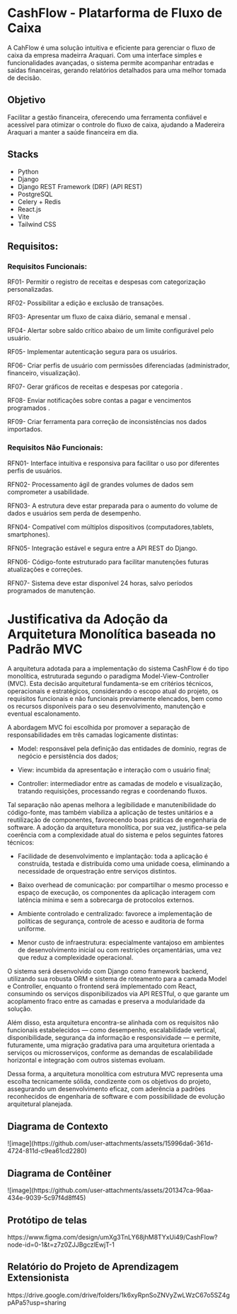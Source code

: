 <h1>CashFlow - Platarforma de Fluxo  de Caixa</h1>

<p>A CahFlow é uma solução intuitiva e eficiente para gerenciar o fluxo de caixa da empresa madeirra Araquari. Com uma interface simples e funcionalidades avançadas, o sistema permite acompanhar entradas e saídas financeiras, gerando relatórios detalhados para uma melhor tomada de decisão.</p>

<h2>Objetivo</h2>
<p>Facilitar a gestão financeira, oferecendo uma ferramenta confiável e acessível para otimizar o controle do fluxo de caixa, ajudando a Madereira Araquari a manter a saúde financeira em dia.</p>

<h2>Stacks</h2>

* Python
* Django
* Django REST Framework (DRF) (API REST)
* PostgreSQL 
* Celery + Redis
* React.js
* Vite
* Tailwind CSS 

<h2>Requisitos:</h2>
<p> 
<h3>Requisitos Funcionais:</h3>

RF01- Permitir o registro de receitas e despesas com categorização personalizadas. 

RF02- Possibilitar a edição e exclusão de transações. 

RF03- Apresentar um fluxo de caixa diário, semanal e mensal . 

RF04- Alertar sobre saldo crítico abaixo de um limite configurável pelo usuário. 

RF05- Implementar autenticação segura para os usuários. 

RF06- Criar perfis de usuário com permissões diferenciadas (administrador, financeiro, visualização).

RF07- Gerar gráficos de receitas e despesas por categoria . 

RF08- Enviar notificações sobre contas a pagar e vencimentos programados . 

RF09- Criar ferramenta para correção de inconsistências nos dados importados.

<h3>Requisitos Não Funcionais:</h3>

RFN01- Interface intuitiva e responsiva para facilitar o uso por diferentes perfis de usuários.

RFN02- Processamento ágil de grandes volumes de dados sem comprometer a usabilidade.

RFN03- A estrutura deve estar preparada para o aumento do volume de dados e usuários sem perda de desempenho.

RFN04- Compatível com múltiplos dispositivos (computadores,tablets, smartphones). 

RFN05- Integração estável e segura entre a API REST do Django.

RFN06- Código-fonte estruturado para facilitar manutenções futuras atualizações e correções. 

RFN07- Sistema deve estar disponível 24 horas, salvo períodos programados de manutenção.
</p>

<h1>Justificativa da Adoção da Arquitetura Monolítica baseada no Padrão MVC</h1>

<p>A arquitetura adotada para a implementação do sistema CashFlow é do tipo monolítica, estruturada segundo o paradigma Model-View-Controller (MVC). Esta decisão arquitetural fundamenta-se em critérios técnicos, operacionais e estratégicos, considerando o escopo atual do projeto, os requisitos funcionais e não funcionais previamente elencados, bem como os recursos disponíveis para o seu desenvolvimento, manutenção e eventual escalonamento.</p>
<p>A abordagem MVC foi escolhida por promover a separação de responsabilidades em três camadas logicamente distintas:

  * Model: responsável pela definição das entidades de domínio, regras de negócio e persistência dos dados;
    
  * View: incumbida da apresentação e interação com o usuário final;
    
  * Controller: intermediador entre as camadas de modelo e visualização, tratando requisições, processando regras e coordenando fluxos.
    
</p>
<p>Tal separação não apenas melhora a legibilidade e manutenibilidade do código-fonte, mas também viabiliza a aplicação de testes unitários e a reutilização de componentes, favorecendo boas práticas de engenharia de software.
A adoção da arquitetura monolítica, por sua vez, justifica-se pela coerência com a complexidade atual do sistema e pelos seguintes fatores técnicos:

  * Facilidade de desenvolvimento e implantação: toda a aplicação é construída, testada e distribuída como uma unidade coesa, eliminando a necessidade de orquestração entre serviços distintos.
    
  * Baixo overhead de comunicação: por compartilhar o mesmo processo e espaço de execução, os componentes da aplicação interagem com latência mínima e sem a sobrecarga de protocolos externos.
    
  * Ambiente controlado e centralizado: favorece a implementação de políticas de segurança, controle de acesso e auditoria de forma uniforme.
    
  * Menor custo de infraestrutura: especialmente vantajoso em ambientes de desenvolvimento inicial ou com restrições orçamentárias, uma vez que reduz a complexidade operacional.
  
</p>

<p>O sistema será desenvolvido com Django como framework backend, utilizando sua robusta ORM e sistema de roteamento para a camada Model e Controller, enquanto o frontend será implementado com React, consumindo os serviços disponibilizados via API RESTful, o que garante um acoplamento fraco entre as camadas e preserva a modularidade da solução.

Além disso, esta arquitetura encontra-se alinhada com os requisitos não funcionais estabelecidos — como desempenho, escalabilidade vertical, disponibilidade, segurança da informação e responsividade — e permite, futuramente, uma migração gradativa para uma arquitetura orientada a serviços ou microsserviços, conforme as demandas de escalabilidade horizontal e integração com outros sistemas evoluam.

Dessa forma, a arquitetura monolítica com estrutura MVC representa uma escolha tecnicamente sólida, condizente com os objetivos do projeto, assegurando um desenvolvimento eficaz, com aderência a padrões reconhecidos de engenharia de software e com possibilidade de evolução arquitetural planejada.</p>

<h2>Diagrama de Contexto</h2>
![image](https://github.com/user-attachments/assets/15996da6-361d-4724-811d-c9ea61cd2280)

<h2>Diagrama de Contêiner</h2>
![image](https://github.com/user-attachments/assets/201347ca-96aa-434e-9039-5c97f4d8ff45)


<h2>Protótipo de telas</h2>
https://www.figma.com/design/umXg3TnLY68jhM8TYxUi49/CashFlow?node-id=0-1&t=z7z0ZJJBgczlEwjT-1

<h2>Relatório do Projeto de Aprendizagem Extensionista</h2>
https://drive.google.com/drive/folders/1k6xyRpnSoZNVyZwLWzC67o5SZ4gpAPa5?usp=sharing
